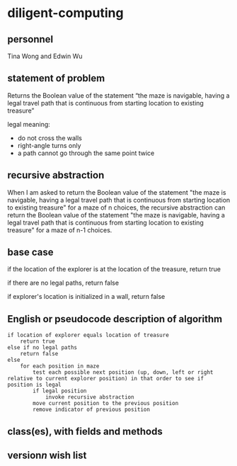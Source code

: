 # diligent-computing

## personnel
Tina Wong and Edwin Wu

## statement of problem
Returns the Boolean value of the statement “the maze is navigable, having a legal
travel path that is continuous from starting location to existing treasure”

legal meaning:
- do not cross the walls
- right-angle turns only
- a path cannot go through the same point twice

## recursive abstraction
When I am asked to return the Boolean value of the statement "the maze is navigable, having a legal travel path that is continuous from starting location to existing treasure" for a maze of n choices, the recursive abstraction can return the Boolean value of the statement "the maze is navigable, having a legal travel path that is continuous from starting location to existing treasure" for a maze of n-1 choices.

## base case
if the location of the explorer is at the location of the treasure, return true

if there are no legal paths, return false


if explorer's location is initialized in a wall, return false

## English or pseudocode description of algorithm
```
if location of explorer equals location of treasure
	return true
else if no legal paths
	return false
else
	for each position in maze
		test each possible next position (up, down, left or right relative to current explorer position) in that order to see if position is legal
		if legal position
			invoke recursive abstraction
		move current position to the previous position
		remove indicator of previous position
```
## class(es), with fields and methods

## version*n* wish list

